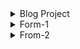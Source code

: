 <details>
<summary>Blog Project </summary>
  
![{E6C486D3-01FB-4E8A-AD54-438327D06033}](https://github.com/user-attachments/assets/b7662642-747e-4a42-9495-85195fbc9f79)
</details>

<details>
<summary>Form-1</summary>
  
![final-Desgin](https://github.com/user-attachments/assets/b2aa29d0-79cf-4409-96a9-b711f7b061fc)
</details>

<details>
<summary>From-2 </summary>
  
![{C9A9D75F-42D7-46AA-A857-F371213BD9CA}](https://github.com/user-attachments/assets/7d962b0f-05f8-46df-a289-ecc8800e0d03)
</details>








